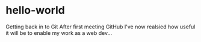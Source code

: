# hello-world
Getting back in to Git
After first meeting GitHub I've now realsied how useful it will be to enable my work as a web dev...
